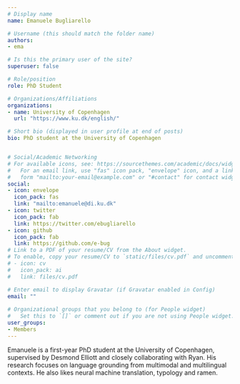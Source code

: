 ```yaml
---
# Display name
name: Emanuele Bugliarello

# Username (this should match the folder name)
authors:
- ema

# Is this the primary user of the site?
superuser: false

# Role/position
role: PhD Student

# Organizations/Affiliations
organizations:
- name: University of Copenhagen
  url: "https://www.ku.dk/english/"

# Short bio (displayed in user profile at end of posts)
bio: PhD student at the University of Copenhagen


# Social/Academic Networking
# For available icons, see: https://sourcethemes.com/academic/docs/widgets/#icons
#   For an email link, use "fas" icon pack, "envelope" icon, and a link in the
#   form "mailto:your-email@example.com" or "#contact" for contact widget.
social:
- icon: envelope
  icon_pack: fas
  link: "mailto:emanuele@di.ku.dk"  
- icon: twitter
  icon_pack: fab
  link: https://twitter.com/ebugliarello
- icon: github
  icon_pack: fab
  link: https://github.com/e-bug
# Link to a PDF of your resume/CV from the About widget.
# To enable, copy your resume/CV to `static/files/cv.pdf` and uncomment the lines below.  
# - icon: cv
#   icon_pack: ai
#   link: files/cv.pdf 

# Enter email to display Gravatar (if Gravatar enabled in Config)
email: ""
  
# Organizational groups that you belong to (for People widget)
#   Set this to `[]` or comment out if you are not using People widget.  
user_groups:
- Members
---
```

Emanuele is a first-year PhD student at the University of Copenhagen, supervised by Desmond Elliott and closely collaborating with Ryan. His research focuses on language grounding from multimodal and multilingual contexts. He also likes neural machine translation, typology and ramen.

